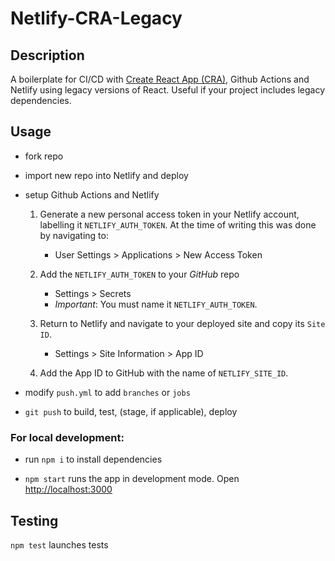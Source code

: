 # Netlify-CRA-Legacy

## Description

A boilerplate for CI/CD with [Create React App (CRA)](https://github.com/facebook/create-react-app), Github Actions and Netlify using legacy versions of React. Useful if your project includes legacy dependencies.

## Usage

- fork repo
- import new repo into Netlify and deploy
- setup Github Actions and Netlify

  1. Generate a new personal access token in your Netlify account, labelling it `NETLIFY_AUTH_TOKEN`. At the time of writing this was done by navigating to:

     - User Settings > Applications > New Access Token

  2. Add the `NETLIFY_AUTH_TOKEN` to your _GitHub_ repo

     - Settings > Secrets
     - _Important_: You must name it `NETLIFY_AUTH_TOKEN`.

  3. Return to Netlify and navigate to your deployed site and copy its `Site ID`.
     - Settings > Site Information > App ID
  4. Add the App ID to GitHub with the name of `NETLIFY_SITE_ID`.

- modify `push.yml` to add `branches` or `jobs`
- `git push` to build, test, (stage, if applicable), deploy

### For local development:

- run `npm i` to install dependencies

- `npm start` runs the app in development mode.
  Open [http://localhost:3000](http://localhost:3000)

## Testing

`npm test` launches tests
